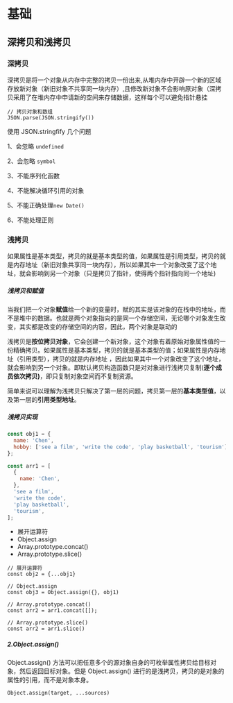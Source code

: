 # 基础

## 深拷贝和浅拷贝

### 深拷贝

深拷贝是将一个对象从内存中完整的拷贝一份出来,从堆内存中开辟一个新的区域存放新对象（新旧对象不共享同一块内存）,且修改新对象不会影响原对象（深拷贝采用了在堆内存中申请新的空间来存储数据，这样每个可以避免指针悬挂

```
// 拷贝对象和数组
JSON.parse(JSON.stringify())
```

使用 JSON.stringfify 几个问题

1、会忽略 `undefined`

2、会忽略 `symbol`

3、不能序列化函数

4、不能解决循环引用的对象

5、不能正确处理`new Date()`

6、不能处理正则

### 浅拷贝

如果属性是基本类型，拷贝的就是基本类型的值，如果属性是引用类型，拷贝的就是内存地址（新旧对象共享同一块内存），所以如果其中一个对象改变了这个地址，就会影响到另一个对象（只是拷贝了指针，使得两个指针指向同一个地址)

##### 浅拷贝和赋值

当我们把一个对象**赋值**给一个新的变量时，赋的其实是该对象的在栈中的地址，而不是堆中的数据。也就是两个对象指向的是同一个存储空间，无论哪个对象发生改变，其实都是改变的存储空间的内容，因此，两个对象是联动的

浅拷贝是**按位拷贝对象**，它会创建一个新对象，这个对象有着原始对象属性值的一份精确拷贝。如果属性是基本类型，拷贝的就是基本类型的值；如果属性是内存地址（引用类型），拷贝的就是内存地址 ，因此如果其中一个对象改变了这个地址，就会影响到另一个对象。即默认拷贝构造函数只是对对象进行浅拷贝复制(**逐个成员依次拷贝)**，即只复制对象空间而不复制资源。

简单来说可以理解为浅拷贝只解决了第一层的问题，拷贝第一层的**基本类型值**，以及第一层的**引用类型地址**。

##### 浅拷贝实现

```js
const obj1 = {
  name: 'Chen',
  hobby: ['see a film', 'write the code', 'play basketball', 'tourism'],
};

const arr1 = [
  {
    name: 'Chen',
  },
  'see a film',
  'write the code',
  'play basketball',
  'tourism',
];
```

- 展开运算符
- Object.assign
- Array.prototype.concat()
- Array.prototype.slice()

```
// 展开运算符
const obj2 = {...obj1}
```

```
// Object.assign
const obj3 = Object.assign({}, obj1)
```

```
// Array.prototype.concat()
const arr2 = arr1.concat([]);
```

```
// Array.prototype.slice()
const arr2 = arr1.slice()
```

##### 2.Object.assign()

Object.assign() 方法可以把任意多个的源对象自身的可枚举属性拷贝给目标对象，然后返回目标对象。但是 Object.assign() 进行的是浅拷贝，拷贝的是对象的属性的引用，而不是对象本身。

```
Object.assign(target, ...sources)
```
